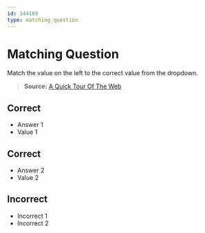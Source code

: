 ```yaml
---
id: 144189
type: matching_question
---
```


# Matching Question

Match the value on the left to the correct value from the dropdown.

> **Source:** [A Quick Tour Of The Web](https://learning.flatironschool.com/courses/4091/pages/a-quick-tour-of-the-web)

## Correct

- Answer 1
- Value 1

## Correct

- Answer 2
- Value 2

## Incorrect

- Incorrect 1
- Incorrect 2
